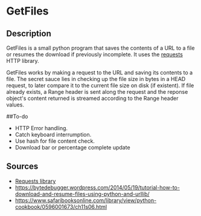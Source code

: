 # GetFiles

## Description

GetFiles is a small python program that saves the contents of a URL to
a file or resumes the download if previously incomplete. It uses the
[requests](http://www.python-requests.org/en/latest/) HTTP library.

GetFiles works by making a request to the URL and saving its contents
to a file. The secret sauce lies in checking up the file size in bytes
in a HEAD request, to later compare it to the current file size on
disk (if existent). If file already exists, a Range header is sent
along the request and the reponse object's content returned is streamed
according to the Range header values.

##To-do

  - HTTP Error handling.
  - Catch keyboard interrumption.
  - Use hash for file content check.
  - Download bar or percentage complete update

## Sources

- [Requests library](http://www.python-requests.org/en/latest/)
- https://bytedebugger.wordpress.com/2014/05/19/tutorial-how-to-download-and-resume-files-using-python-and-urllib/
- https://www.safaribooksonline.com/library/view/python-cookbook/0596001673/ch11s06.html
